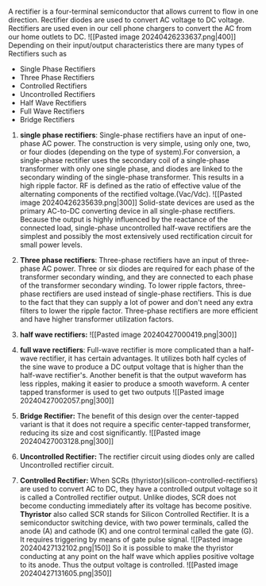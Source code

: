 A rectifier is a four-terminal semiconductor that allows current to flow in one direction. Rectifier diodes are used to convert AC voltage to DC voltage. Rectifiers are used even in our cell phone chargers to convert the AC from our home outlets to DC.
![[Pasted image 20240426233637.png|400]]
Depending on their input/output characteristics there are many types of Rectifiers such as
- Single Phase Rectifiers
- Three Phase Rectifiers
- Controlled Rectifiers
- Uncontrolled Rectifiers
- Half Wave Rectifiers
- Full Wave Rectifiers
- Bridge Rectifiers

1. **single phase rectifiers**:
   Single-phase rectifiers have an input of one-phase AC power. The construction is very simple, using only one, two, or four diodes (depending on the type of system).For conversion, a single-phase rectifier uses the secondary coil of a single-phase transformer with only one single phase, and diodes are linked to the secondary winding of the single-phase transformer. This results in a high ripple factor. RF is defined as the ratio of effective value of the alternating components of the rectified voltage.(Vac/Vdc).
   ![[Pasted image 20240426235639.png|300]]
   Solid-state devices are used as the primary AC-to-DC converting device in all single-phase rectifiers. Because the output is highly influenced by the reactance of the connected load, single-phase uncontrolled half-wave rectifiers are the simplest and possibly the most extensively used rectification circuit for small power levels.
   
2. **Three phase rectifiers**:
   Three-phase rectifiers have an input of three-phase AC power. Three or six diodes are required for each phase of the transformer secondary winding, and they are connected to each phase of the transformer secondary winding. To lower ripple factors, three-phase rectifiers are used instead of single-phase rectifiers. This is due to the fact that they can supply a lot of power and don't need any extra filters to lower the ripple factor. Three-phase rectifiers are more efficient and have higher transformer utilization factors.
3. **half wave rectifiers:**
   ![[Pasted image 20240427000419.png|300]]
4. **full wave rectifiers**:
   Full-wave rectifier is more complicated than a half-wave rectifier, it has certain advantages. It utilizes both half cycles of the sine wave to produce a DC output voltage that is higher than the half-wave rectifier's. Another benefit is that the output waveform has less ripples, making it easier to produce a smooth waveform. A center tapped transformer is used to get two outputs
   ![[Pasted image 20240427002057.png|300]]
5. **Bridge Rectifier:**
   The benefit of this design over the center-tapped variant is that it does not require a specific center-tapped transformer, reducing its size and cost significantly.
   ![[Pasted image 20240427003128.png|300]]
6. **Uncontrolled Rectifier:**
   The rectifier circuit using diodes only are called Uncontrolled rectifier circuit.
7. **Controlled Rectifier:**
   When SCRs (thyristor)(silicon-controlled-rectifiers) are used to convert AC to DC, they have a controlled output voltage so it is called a Controlled rectifier output.
   Unlike diodes, SCR does not become conducting immediately after its voltage has become positive.
   **Thyristor** also called SCR stands for Silicon Controlled Rectifier.
   It is a semiconductor switching device, with two power terminals, called the anode (A) and cathode (K) and one control terminal called the gate (G).
   It requires triggering by means of gate pulse signal.
   ![[Pasted image 20240427132102.png|150]]
   So it is possible to make the thyristor conducting at any point on the half wave which applies positive voltage to its anode. Thus the output voltage is controlled.
   ![[Pasted image 20240427131605.png|350]]
   